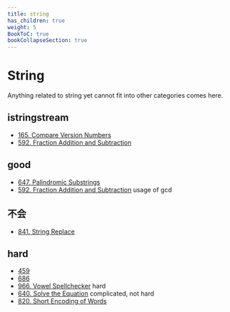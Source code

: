 ```yaml
---
title: string
has_children: true
weight: 5
BookToC: true
bookCollapseSection: true
---
```

# String

Anything related to string yet cannot fit into other categories comes here.

## istringstream
- [165. Compare Version Numbers](165)
- [592. Fraction Addition and Subtraction](592)

## good
- [647. Palindromic Substrings](647)
- [592. Fraction Addition and Subtraction](592) usage of gcd

## 不会
- [841. String Replace](841)


## hard
- [459](459)
- [686](686)
- [966. Vowel Spellchecker](966) hard
- [640. Solve the Equation](640) complicated, not hard
- [820. Short Encoding of Words](820)